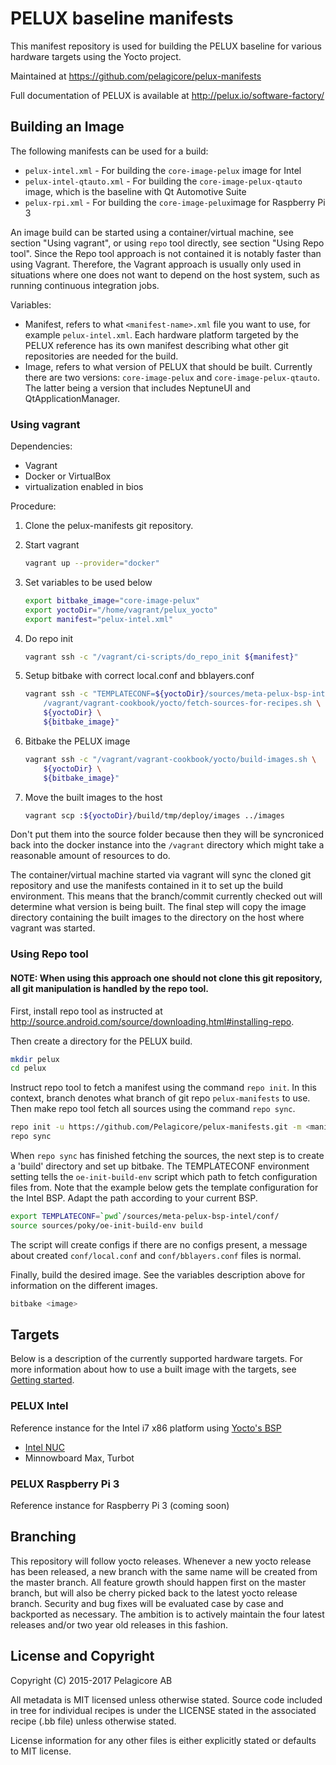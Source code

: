 PELUX baseline manifests
=========================
This manifest repository is used for building the PELUX baseline for various
hardware targets using the Yocto project. 

Maintained at https://github.com/pelagicore/pelux-manifests

Full documentation of PELUX is available at http://pelux.io/software-factory/

Building an Image
-----------------

The following manifests can be used for a build:

* `pelux-intel.xml` - For building the `core-image-pelux` image for Intel
* `pelux-intel-qtauto.xml` - For building the `core-image-pelux-qtauto` image, which is the baseline with Qt Automotive Suite
* `pelux-rpi.xml` - For building the `core-image-pelux`image for Raspberry Pi 3

An image build can be started using a container/virtual machine, see section
"Using vagrant", or using `repo` tool directly, see section "Using Repo tool".
Since the Repo tool approach is not contained it is notably faster than using
Vagrant. Therefore, the Vagrant approach is usually only used in situations
where one does not want to depend on the host system, such as running
continuous integration jobs.

Variables:

* Manifest, refers to what `<manifest-name>.xml` file you want to use, for example `pelux-intel.xml`. Each hardware platform targeted by the PELUX reference has its own manifest describing what other git repositories are needed for the build.
* Image, refers to what version of PELUX that should be built. Currently there are two versions: `core-image-pelux` and `core-image-pelux-qtauto`. The latter being a version that includes NeptuneUI and QtApplicationManager.

### Using vagrant

Dependencies:

* Vagrant
* Docker or VirtualBox
* virtualization enabled in bios

Procedure:

1. Clone the pelux-manifests git repository.
2. Start vagrant

    ```bash
    vagrant up --provider="docker"
    ```

3. Set variables to be used below

    ```bash
    export bitbake_image="core-image-pelux"
    export yoctoDir="/home/vagrant/pelux_yocto"
    export manifest="pelux-intel.xml"
    ```

4. Do repo init

    ```bash
    vagrant ssh -c "/vagrant/ci-scripts/do_repo_init ${manifest}"
    ```

5. Setup bitbake with correct local.conf and bblayers.conf

    ```bash
    vagrant ssh -c "TEMPLATECONF=${yoctoDir}/sources/meta-pelux-bsp-intel/conf \
        /vagrant/vagrant-cookbook/yocto/fetch-sources-for-recipes.sh \
        ${yoctoDir} \
        ${bitbake_image}"
    ```

6. Bitbake the PELUX image

    ```bash
    vagrant ssh -c "/vagrant/vagrant-cookbook/yocto/build-images.sh \
        ${yoctoDir} \
        ${bitbake_image}"
    ```

7. Move the built images to the host

    ```bash
    vagrant scp :${yoctoDir}/build/tmp/deploy/images ../images
    ```

Don't put them into the source folder because then they will be syncroniced back
into the docker instance into the `/vagrant` directory which might take a
reasonable amount of resources to do.

The container/virtual machine started via vagrant will sync the cloned git
repository and use the manifests contained in it to set up the build
environment. This means that the branch/commit currently checked out will
determine what version is being built. The final step will copy the image
directory containing the built images to the directory on the host where vagrant
was started.

### Using Repo tool

#### NOTE: When using this approach one should not clone this git repository, all git manipulation is handled by the repo tool.

First, install repo tool as instructed at http://source.android.com/source/downloading.html#installing-repo.

Then create a directory for the PELUX build.
```bash
mkdir pelux
cd pelux
```

Instruct repo tool to fetch a manifest using the command `repo init`. In this
context, branch denotes what branch of git repo `pelux-manifests` to use. Then
make repo tool fetch all sources using the command `repo sync`.
```bash
repo init -u https://github.com/Pelagicore/pelux-manifests.git -m <manifest> -b <branch>
repo sync
```

When `repo sync` has finished fetching the sources, the next step is to create a 'build' directory and set up bitbake.
The TEMPLATECONF environment setting tells the `oe-init-build-env` script which path to fetch
configuration files from. Note that the example below gets the template
configuration for the Intel BSP. Adapt the path according to your current BSP.
```bash
export TEMPLATECONF=`pwd`/sources/meta-pelux-bsp-intel/conf/ 
source sources/poky/oe-init-build-env build
```

The script will create configs if there are no configs present, a message about
created `conf/local.conf` and `conf/bblayers.conf` files is normal.


Finally, build the desired image. See the variables description above for
information on the different images.
```bash
bitbake <image>
```

Targets
-------
Below is a description of the currently supported hardware targets. For more
information about how to use a built image with the targets, see
[Getting started](getting-started.md).

### PELUX Intel
Reference instance for the Intel i7 x86 platform using [Yocto's BSP](https://www.yoctoproject.org/downloads/bsps/pyro23/intel-corei7-64) 

* [Intel NUC](https://en.wikipedia.org/wiki/Next_Unit_of_Computing)
* Minnowboard Max, Turbot

### PELUX Raspberry Pi 3
Reference instance for Raspberry Pi 3 (coming soon)

Branching
---------
This repository will follow yocto releases. Whenever a new yocto
release has been released, a new branch with the same name will be created
from the master branch.
All feature growth should happen first on the master branch, but will also be
cherry picked back to the latest yocto release branch. Security and bug fixes
will be evaluated case by case and backported as necessary. The ambition is to
actively maintain the four latest releases and/or two year old releases in
this fashion.

License and Copyright
---------------------
Copyright (C) 2015-2017 Pelagicore AB

All metadata is MIT licensed unless otherwise stated. Source code included
in tree for individual recipes is under the LICENSE stated in the associated
recipe (.bb file) unless otherwise stated.

License information for any other files is either explicitly stated
or defaults to MIT license.

